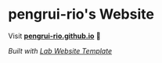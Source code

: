
# pengrui-rio's Website

Visit **[pengrui-rio.github.io](https://pengrui-rio.github.io)** 🚀

_Built with [Lab Website Template](https://greene-lab.gitbook.io/lab-website-template-docs)_
